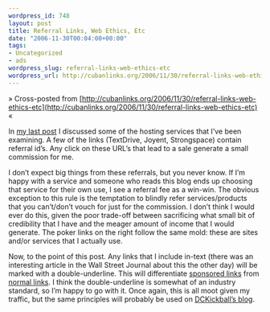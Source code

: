 ```yaml
--- 
wordpress_id: 748
layout: post
title: Referral Links, Web Ethics, Etc
date: "2006-11-30T00:04:00+00:00"
tags: 
- Uncategorized
- ads
wordpress_slug: referral-links-web-ethics-etc
wordpress_url: http://cubanlinks.org/2006/11/30/referral-links-web-ethics-etc
---
```

&raquo; Cross-posted from [http://cubanlinks.org/2006/11/30/referral-links-web-ethics-etc](http://cubanlinks.org/2006/11/30/referral-links-web-ethics-etc) &laquo;

<p>In <a href="http://cubanlinks.org/blog/articles/2006/11/29/slapped-in-the-face">my last post</a> I discussed some of the hosting services that I&#8217;ve been examining. A few of the links (TextDrive, Joyent, Strongspace) contain referral id&#8217;s. Any click on these <span class="caps">URL</span>&#8217;s that lead to a sale generate a small commission for me.</p>


<p>I don&#8217;t expect big things from these referrals, but you never know. If I&#8217;m happy with a service and someone who reads this blog ends up choosing that service for their own use, I see a referral fee as a win-win. The obvious exception to this rule is the temptation to blindly refer services/products that you can&#8217;t/don&#8217;t vouch for just for the commission. I don&#8217;t think I would ever do this, given the poor trade-off between sacrificing what small bit of credibility that I have and the meager amount of income that I would generate.  The poker links on the right follow the same mold: these are sites and/or services that I actually use.</p>


<p>Now, to the point of this post. Any links that I include in-text (there was an interesting article in the Wall Street Journal about this the other day) will be marked with a double-underline. This will differentiate <span class="sponsor"><a href="#">sponsored links</a></span> from <a href="#">normal links</a>. I think the double-underline is somewhat of an industry standard, so I&#8217;m happy to go with it. Once again, this is all moot given my traffic, but the same principles will probably be used on <a href="http://dckickball.org/blog">DCKickball&#8217;s blog</a>.</p>
